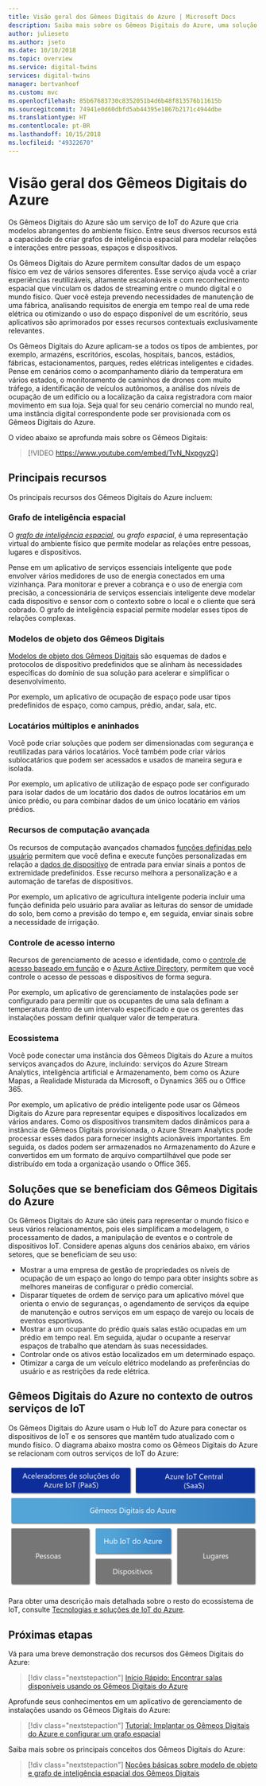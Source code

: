 ```yaml
---
title: Visão geral dos Gêmeos Digitais do Azure | Microsoft Docs
description: Saiba mais sobre os Gêmeos Digitais do Azure, uma solução de IoT do Azure para inteligência espacial.
author: julieseto
ms.author: jseto
ms.date: 10/10/2018
ms.topic: overview
ms.service: digital-twins
services: digital-twins
manager: bertvanhoof
ms.custom: mvc
ms.openlocfilehash: 85b67683730c8352051b4d6b48f813576b11615b
ms.sourcegitcommit: 74941e0d60dbfd5ab44395e1867b2171c4944dbe
ms.translationtype: HT
ms.contentlocale: pt-BR
ms.lasthandoff: 10/15/2018
ms.locfileid: "49322670"
---
```

# <a name="overview-of-azure-digital-twins"></a>Visão geral dos Gêmeos Digitais do Azure

Os Gêmeos Digitais do Azure são um serviço de IoT do Azure que cria modelos abrangentes do ambiente físico. Entre seus diversos recursos está a capacidade de criar grafos de inteligência espacial para modelar relações e interações entre pessoas, espaços e dispositivos.

Os Gêmeos Digitais do Azure permitem consultar dados de um espaço físico em vez de vários sensores diferentes. Esse serviço ajuda você a criar experiências reutilizáveis, altamente escalonáveis e com reconhecimento espacial que vinculam os dados de streaming entre o mundo digital e o mundo físico. Quer você esteja prevendo necessidades de manutenção de uma fábrica, analisando requisitos de energia em tempo real de uma rede elétrica ou otimizando o uso do espaço disponível de um escritório, seus aplicativos são aprimorados por esses recursos contextuais exclusivamente relevantes.

Os Gêmeos Digitais do Azure aplicam-se a todos os tipos de ambientes, por exemplo, armazéns, escritórios, escolas, hospitais, bancos, estádios, fábricas, estacionamentos, parques, redes elétricas inteligentes e cidades. Pense em cenários como o acompanhamento diário da temperatura em vários estados, o monitoramento de caminhos de drones com muito tráfego, a identificação de veículos autônomos, a análise dos níveis de ocupação de um edifício ou a localização da caixa registradora com maior movimento em sua loja. Seja qual for seu cenário comercial no mundo real, uma instância digital correspondente pode ser provisionada com os Gêmeos Digitais do Azure.

O vídeo abaixo se aprofunda mais sobre os Gêmeos Digitais:

> [!VIDEO https://www.youtube.com/embed/TvN_NxpgyzQ]

## <a name="key-capabilities"></a>Principais recursos

Os principais recursos dos Gêmeos Digitais do Azure incluem:

### <a name="spatial-intelligence-graph"></a>Grafo de inteligência espacial

O [*grafo de inteligência espacial*](./concepts-objectmodel-spatialgraph.md), ou *grafo espacial*, é uma representação virtual do ambiente físico que permite modelar as relações entre pessoas, lugares e dispositivos.

Pense em um aplicativo de serviços essenciais inteligente que pode envolver vários medidores de uso de energia conectados em uma vizinhança. Para monitorar e prever a cobrança e o uso de energia com precisão, a concessionária de serviços essenciais inteligente deve modelar cada dispositivo e sensor com o contexto sobre o local e o cliente que será cobrado. O grafo de inteligência espacial permite modelar esses tipos de relações complexas.

### <a name="digital-twin-object-models"></a>Modelos de objeto dos Gêmeos Digitais

[Modelos de objeto dos Gêmeos Digitais](./concepts-objectmodel-spatialgraph.md) são esquemas de dados e protocolos de dispositivo predefinidos que se alinham às necessidades específicas do domínio de sua solução para acelerar e simplificar o desenvolvimento.

Por exemplo, um aplicativo de ocupação de espaço pode usar tipos predefinidos de espaço, como campus, prédio, andar, sala, etc.

### <a name="multiple-and-nested-tenants"></a>Locatários múltiplos e aninhados

Você pode criar soluções que podem ser dimensionadas com segurança e reutilizadas para vários locatários. Você também pode criar vários sublocatários que podem ser acessados e usados de maneira segura e isolada.

Por exemplo, um aplicativo de utilização de espaço pode ser configurado para isolar dados de um locatário dos dados de outros locatários em um único prédio, ou para combinar dados de um único locatário em vários prédios.

### <a name="advanced-compute-capabilities"></a>Recursos de computação avançada

Os recursos de computação avançados chamados [funções definidas pelo usuário](./concepts-user-defined-functions.md) permitem que você defina e execute funções personalizadas em relação a [dados de dispositivo](./concepts-device-ingress.md) de entrada para enviar sinais a pontos de extremidade predefinidos. Esse recurso melhora a personalização e a automação de tarefas de dispositivos.

Por exemplo, um aplicativo de agricultura inteligente poderia incluir uma função definida pelo usuário para avaliar as leituras do sensor de umidade do solo, bem como a previsão do tempo e, em seguida, enviar sinais sobre a necessidade de irrigação.

### <a name="built-in-access-control"></a>Controle de acesso interno

Recursos de gerenciamento de acesso e identidade, como o [controle de acesso baseado em função](./security-role-based-access-control.md) e o [Azure Active Directory](./security-authenticating-apis.md), permitem que você controle o acesso de pessoas e dispositivos de forma segura.

Por exemplo, um aplicativo de gerenciamento de instalações pode ser configurado para permitir que os ocupantes de uma sala definam a temperatura dentro de um intervalo especificado e que os gerentes das instalações possam definir qualquer valor de temperatura.

### <a name="ecosystem"></a>Ecossistema

Você pode conectar uma instância dos Gêmeos Digitais do Azure a muitos serviços avançados do Azure, incluindo: serviços do Azure Stream Analytics, inteligência artificial e Armazenamento, bem como os Azure Mapas, a Realidade Misturada da Microsoft, o Dynamics 365 ou o Office 365.

Por exemplo, um aplicativo de prédio inteligente pode usar os Gêmeos Digitais do Azure para representar equipes e dispositivos localizados em vários andares. Como os dispositivos transmitem dados dinâmicos para a instância de Gêmeos Digitais provisionada, o Azure Stream Analytics pode processar esses dados para fornecer insights acionáveis importantes. Em seguida, os dados podem ser armazenados no Armazenamento do Azure e convertidos em um formato de arquivo compartilhável que pode ser distribuído em toda a organização usando o Office 365.

## <a name="solutions-that-benefit-from-azure-digital-twins"></a>Soluções que se beneficiam dos Gêmeos Digitais do Azure

Os Gêmeos Digitais do Azure são úteis para representar o mundo físico e seus vários relacionamentos, pois eles simplificam a modelagem, o processamento de dados, a manipulação de eventos e o controle de dispositivos IoT. Considere apenas alguns dos cenários abaixo, em vários setores, que se beneficiam de seu uso:

* Mostrar a uma empresa de gestão de propriedades os níveis de ocupação de um espaço ao longo do tempo para obter insights sobre as melhores maneiras de configurar o prédio comercial.
* Disparar tíquetes de ordem de serviço para um aplicativo móvel que orienta o envio de seguranças, o agendamento de serviços da equipe de manutenção e outros serviços em um espaço de varejo ou locais de eventos esportivos.
* Mostrar a um ocupante do prédio quais salas estão ocupadas em um prédio em tempo real. Em seguida, ajudar o ocupante a reservar espaços de trabalho que atendam às suas necessidades.
* Controlar onde os ativos estão localizados em um determinado espaço.
* Otimizar a carga de um veículo elétrico modelando as preferências do usuário e as restrições da rede elétrica.

## <a name="azure-digital-twins-in-the-context-of-other-iot-services"></a>Gêmeos Digitais do Azure no contexto de outros serviços de IoT

Os Gêmeos Digitais do Azure usam o Hub IoT do Azure para conectar os dispositivos de IoT e os sensores que mantêm tudo atualizado com o mundo físico. O diagrama abaixo mostra como os Gêmeos Digitais do Azure se relacionam com outros serviços de IoT do Azure:

![Os Gêmeos Digitais do Azure são um serviço baseado no Hub IoT do Azure](./media/overview/azure-digital-twins-in-iot-ecosystem.png)

Para obter uma descrição mais detalhada sobre o resto do ecossistema de IoT, consulte [Tecnologias e soluções de IoT do Azure](https://docs.microsoft.com/azure/iot-fundamentals/iot-services-and-technologies).

## <a name="next-steps"></a>Próximas etapas

Vá para uma breve demonstração dos recursos dos Gêmeos Digitais do Azure:

> [!div class="nextstepaction"]
> [Início Rápido: Encontrar salas disponíveis usando os Gêmeos Digitais do Azure](./quickstart-view-occupancy-dotnet.md)

Aprofunde seus conhecimentos em um aplicativo de gerenciamento de instalações usando os Gêmeos Digitais do Azure:

> [!div class="nextstepaction"]
> [Tutorial: Implantar os Gêmeos Digitais do Azure e configurar um grafo espacial](./tutorial-facilities-setup.md)

Saiba mais sobre os principais conceitos dos Gêmeos Digitais do Azure:

> [!div class="nextstepaction"]
> [Noções básicas sobre modelo de objeto e grafo de inteligência espacial dos Gêmeos Digitais](./concepts-objectmodel-spatialgraph.md)
